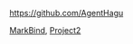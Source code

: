 
<!-- Give link to your github home page -->
<span id="github">https://github.com/AgentHagu</span>

<!-- [CS3281: Give your NUS-OSS project][CS3282: give your internal and external projects related to the module] -->
<span id="projects">[MarkBind](https://github.com/MarkBind/markbind), [Project2]()</span>